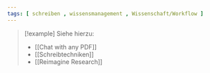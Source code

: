 ```yaml
---
tags: [ schreiben , wissensmanagement , Wissenschaft/Workflow ]
---
```


> [!example] Siehe hierzu:
> - [[Chat with any PDF]]
> - [[Schreibtechniken]]
> - [[Reimagine Research]]